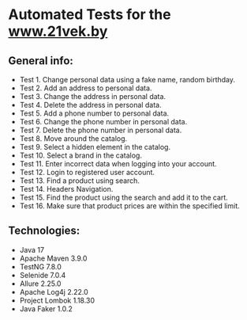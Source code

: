 # Automated Tests for the www.21vek.by

## General info:

* Test 1. Change personal data using a fake name, random birthday.
* Test 2. Add an address to personal data.
* Test 3. Change the address in personal data.
* Test 4. Delete the address in personal data.
* Test 5. Add a phone number to personal data.
* Test 6. Change the phone number in personal data.
* Test 7. Delete the phone number in personal data.
* Test 8. Move around the catalog.
* Test 9. Select a hidden element in the catalog.
* Test 10. Select a brand in the catalog.
* Test 11. Enter incorrect data when logging into your account.
* Test 12. Login to registered user account.
* Test 13. Find a product using search.
* Test 14. Headers Navigation.
* Test 15. Find the product using the search and add it to the cart.
* Test 16. Make sure that product prices are within the specified limit.

## Technologies:

* Java 17
* Apache Maven 3.9.0
* TestNG 7.8.0
* Selenide 7.0.4
* Allure 2.25.0
* Apache Log4j 2.22.0
* Project Lombok 1.18.30
* Java Faker 1.0.2
